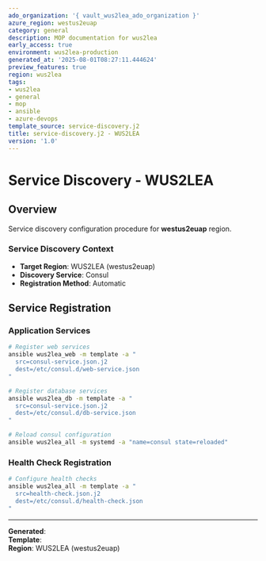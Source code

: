 ```yaml
---
ado_organization: '{ vault_wus2lea_ado_organization }'
azure_region: westus2euap
category: general
description: MOP documentation for wus2lea
early_access: true
environment: wus2lea-production
generated_at: '2025-08-01T08:27:11.444624'
preview_features: true
region: wus2lea
tags:
- wus2lea
- general
- mop
- ansible
- azure-devops
template_source: service-discovery.j2
title: service-discovery.j2 - WUS2LEA
version: '1.0'
---
```



# Service Discovery - WUS2LEA

## Overview

Service discovery configuration procedure for **westus2euap** region.

### Service Discovery Context

- **Target Region**: WUS2LEA (westus2euap)
- **Discovery Service**: Consul
- **Registration Method**: Automatic

## Service Registration

### Application Services
```bash
# Register web services
ansible wus2lea_web -m template -a "
  src=consul-service.json.j2
  dest=/etc/consul.d/web-service.json
"

# Register database services
ansible wus2lea_db -m template -a "
  src=consul-service.json.j2
  dest=/etc/consul.d/db-service.json
"

# Reload consul configuration
ansible wus2lea_all -m systemd -a "name=consul state=reloaded"
```

### Health Check Registration
```bash
# Configure health checks
ansible wus2lea_all -m template -a "
  src=health-check.json.j2
  dest=/etc/consul.d/health-check.json
"
```

---

**Generated**:   
**Template**:   
**Region**: WUS2LEA (westus2euap)